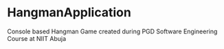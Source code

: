 # HangmanApplication
Console based Hangman Game created during PGD Software Engineering
Course at NIIT Abuja
